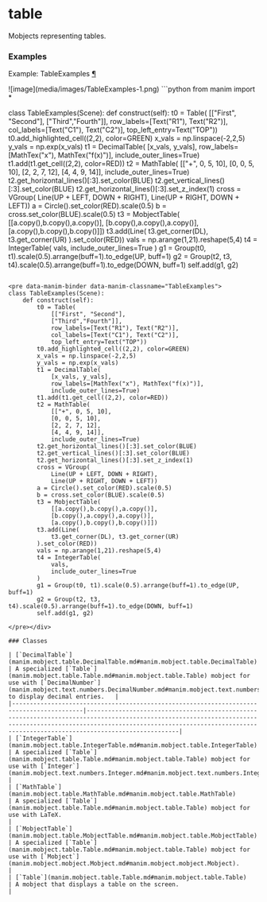 # table

Mobjects representing tables.

### Examples

<div id="tableexamples" class="admonition admonition-manim-example">
<p class="admonition-title">Example: TableExamples <a class="headerlink" href="#tableexamples">¶</a></p>![image](media/images/TableExamples-1.png)
```python
from manim import *

class TableExamples(Scene):
    def construct(self):
        t0 = Table(
            [["First", "Second"],
            ["Third","Fourth"]],
            row_labels=[Text("R1"), Text("R2")],
            col_labels=[Text("C1"), Text("C2")],
            top_left_entry=Text("TOP"))
        t0.add_highlighted_cell((2,2), color=GREEN)
        x_vals = np.linspace(-2,2,5)
        y_vals = np.exp(x_vals)
        t1 = DecimalTable(
            [x_vals, y_vals],
            row_labels=[MathTex("x"), MathTex("f(x)")],
            include_outer_lines=True)
        t1.add(t1.get_cell((2,2), color=RED))
        t2 = MathTable(
            [["+", 0, 5, 10],
            [0, 0, 5, 10],
            [2, 2, 7, 12],
            [4, 4, 9, 14]],
            include_outer_lines=True)
        t2.get_horizontal_lines()[:3].set_color(BLUE)
        t2.get_vertical_lines()[:3].set_color(BLUE)
        t2.get_horizontal_lines()[:3].set_z_index(1)
        cross = VGroup(
            Line(UP + LEFT, DOWN + RIGHT),
            Line(UP + RIGHT, DOWN + LEFT))
        a = Circle().set_color(RED).scale(0.5)
        b = cross.set_color(BLUE).scale(0.5)
        t3 = MobjectTable(
            [[a.copy(),b.copy(),a.copy()],
            [b.copy(),a.copy(),a.copy()],
            [a.copy(),b.copy(),b.copy()]])
        t3.add(Line(
            t3.get_corner(DL), t3.get_corner(UR)
        ).set_color(RED))
        vals = np.arange(1,21).reshape(5,4)
        t4 = IntegerTable(
            vals,
            include_outer_lines=True
        )
        g1 = Group(t0, t1).scale(0.5).arrange(buff=1).to_edge(UP, buff=1)
        g2 = Group(t2, t3, t4).scale(0.5).arrange(buff=1).to_edge(DOWN, buff=1)
        self.add(g1, g2)
```

<pre data-manim-binder data-manim-classname="TableExamples">
class TableExamples(Scene):
    def construct(self):
        t0 = Table(
            [["First", "Second"],
            ["Third","Fourth"]],
            row_labels=[Text("R1"), Text("R2")],
            col_labels=[Text("C1"), Text("C2")],
            top_left_entry=Text("TOP"))
        t0.add_highlighted_cell((2,2), color=GREEN)
        x_vals = np.linspace(-2,2,5)
        y_vals = np.exp(x_vals)
        t1 = DecimalTable(
            [x_vals, y_vals],
            row_labels=[MathTex("x"), MathTex("f(x)")],
            include_outer_lines=True)
        t1.add(t1.get_cell((2,2), color=RED))
        t2 = MathTable(
            [["+", 0, 5, 10],
            [0, 0, 5, 10],
            [2, 2, 7, 12],
            [4, 4, 9, 14]],
            include_outer_lines=True)
        t2.get_horizontal_lines()[:3].set_color(BLUE)
        t2.get_vertical_lines()[:3].set_color(BLUE)
        t2.get_horizontal_lines()[:3].set_z_index(1)
        cross = VGroup(
            Line(UP + LEFT, DOWN + RIGHT),
            Line(UP + RIGHT, DOWN + LEFT))
        a = Circle().set_color(RED).scale(0.5)
        b = cross.set_color(BLUE).scale(0.5)
        t3 = MobjectTable(
            [[a.copy(),b.copy(),a.copy()],
            [b.copy(),a.copy(),a.copy()],
            [a.copy(),b.copy(),b.copy()]])
        t3.add(Line(
            t3.get_corner(DL), t3.get_corner(UR)
        ).set_color(RED))
        vals = np.arange(1,21).reshape(5,4)
        t4 = IntegerTable(
            vals,
            include_outer_lines=True
        )
        g1 = Group(t0, t1).scale(0.5).arrange(buff=1).to_edge(UP, buff=1)
        g2 = Group(t2, t3, t4).scale(0.5).arrange(buff=1).to_edge(DOWN, buff=1)
        self.add(g1, g2)

</pre></div>

### Classes

| [`DecimalTable`](manim.mobject.table.DecimalTable.md#manim.mobject.table.DecimalTable)   | A specialized [`Table`](manim.mobject.table.Table.md#manim.mobject.table.Table) mobject for use with [`DecimalNumber`](manim.mobject.text.numbers.DecimalNumber.md#manim.mobject.text.numbers.DecimalNumber) to display decimal entries.   |
|------------------------------------------------------------------------------------------|--------------------------------------------------------------------------------------------------------------------------------------------------------------------------------------------------------------------------------------------|
| [`IntegerTable`](manim.mobject.table.IntegerTable.md#manim.mobject.table.IntegerTable)   | A specialized [`Table`](manim.mobject.table.Table.md#manim.mobject.table.Table) mobject for use with [`Integer`](manim.mobject.text.numbers.Integer.md#manim.mobject.text.numbers.Integer).                                                |
| [`MathTable`](manim.mobject.table.MathTable.md#manim.mobject.table.MathTable)            | A specialized [`Table`](manim.mobject.table.Table.md#manim.mobject.table.Table) mobject for use with LaTeX.                                                                                                                                |
| [`MobjectTable`](manim.mobject.table.MobjectTable.md#manim.mobject.table.MobjectTable)   | A specialized [`Table`](manim.mobject.table.Table.md#manim.mobject.table.Table) mobject for use with [`Mobject`](manim.mobject.mobject.Mobject.md#manim.mobject.mobject.Mobject).                                                          |
| [`Table`](manim.mobject.table.Table.md#manim.mobject.table.Table)                        | A mobject that displays a table on the screen.                                                                                                                                                                                             |
